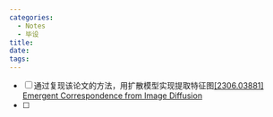 ```yaml
---
categories:
  - Notes
  - 毕设
title:
date:
tags:
---
```

- [ ] 通过复现该论文的方法，用扩散模型实现提取特征图[[2306.03881] Emergent Correspondence from Image Diffusion](https://ar5iv.labs.arxiv.org/html/2306.03881?_immersive_translate_auto_translate=1) 
- [ ] 